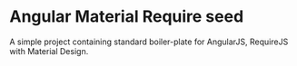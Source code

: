 Angular Material Require seed
=============================

A simple project containing standard boiler-plate for AngularJS, RequireJS with Material Design.
